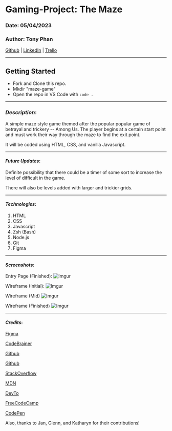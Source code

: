 # Gaming-Project: The Maze

### Date: 05/04/2023

### Author: Tony Phan

[Github](https://github.com/ant087)
| [LinkedIn](https://www.linkedin.com/in/tp777/)
| [Trello](https://trello.com/invite/b/vASsYrLE/ATTI74031c280b87dfb8e5497fadce5d9b1d697DF04F/project-maze)

---

## Getting Started

- Fork and Clone this repo.
- Mkdir "maze-game" 
- Open the repo in VS Code with `code .`

---

### **_Description_**:

A simple maze style game themed after the popular popular game of betrayal and trickery -- Among Us. The player begins at a certain start point and must work their way through the maze to find the exit point. 

It will be coded using HTML, CSS, and vanilla Javascript.

---

#### **_Future Updates_**:

Definite possibility that there could be a timer of some sort to increase the level of difficult in the game. 

There will also be levels added with larger and trickier grids. 

---

#### **_Technologies_**:

1. HTML
2. CSS
3. Javascript
4. Zsh (Bash)
5. Node.js
6. Git
7. Figma

---

#### **_Screenshots_**:

Entry Page (Finished):
![Imgur](https://i.imgur.com/J3nQILPs.png)

Wireframe (Initial):
![Imgur](https://i.imgur.com/EihakOm.png)

Wireframe (Mid)
![Imgur](https://i.imgur.com/W0tQTsh.png)

Wireframe (Finished)
![Imgur](https://i.imgur.com/uHz4xJ5.png)

---

#### **_Credits_**:

[Figma](https://www.figma.com)

[CodeBrainer](https://www.codebrainer.com/blog/skills-for-javascript-game-development)

[Github](https://github.com/SEI-R-4-24/u1_lesson_connect_four)

[Github](https://github.com/ant087/u1_lab_rock_paper_scissors)

[StackOverflow](https://stackoverflow.com/questions/71105913/movement-controls-using-wasd-in-javascript)

[MDN](https://developer.mozilla.org/en-US/docs/Games/Techniques/Tilemaps)

[DevTo](https://dev.to/martyhimmel/moving-a-sprite-sheet-character-with-javascript-3adg)

[FreeCodeCamp](https://www.freecodecamp.org/news/javascript-2d-arrays/)

[CodePen](https://codepen.io/hzlo/pen/VweYrLX)

Also, thanks to Jan, Glenn, and Katharyn for their contributions!